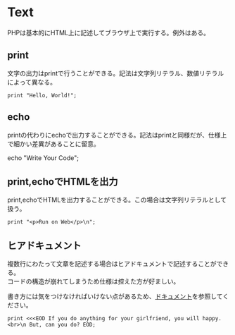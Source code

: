 # Text

PHPは基本的にHTML上に記述してブラウザ上で実行する。例外はある。

## print

文字の出力はprintで行うことができる。記法は文字列リテラル、数値リテラルによって異なる。

`print "Hello, World!";`

## echo

printの代わりにechoで出力することができる。記法はprintと同様だが、仕様上で細かい差異があることに留意。

echo "Write Your Code";

## print,echoでHTMLを出力

print,echoでHTMLを出力することができる。この場合は文字列リテラルとして扱う。

`print "<p>Run on Web</p>\n";`

## ヒアドキュメント

複数行にわたって文章を記述する場合はヒアドキュメントで記述することができる。  
コードの構造が崩れてしまうため仕様は控えた方が好ましい。

書き方には気をつけなければいけない点があるため、[ドキュメント](http://php.net/manual/ja/language.types.string.php)を参照してください。

`print <<<EOD
  If you do anything for your girlfriend, you will happy.<br>\n
  But, can you do?
EOD;`
